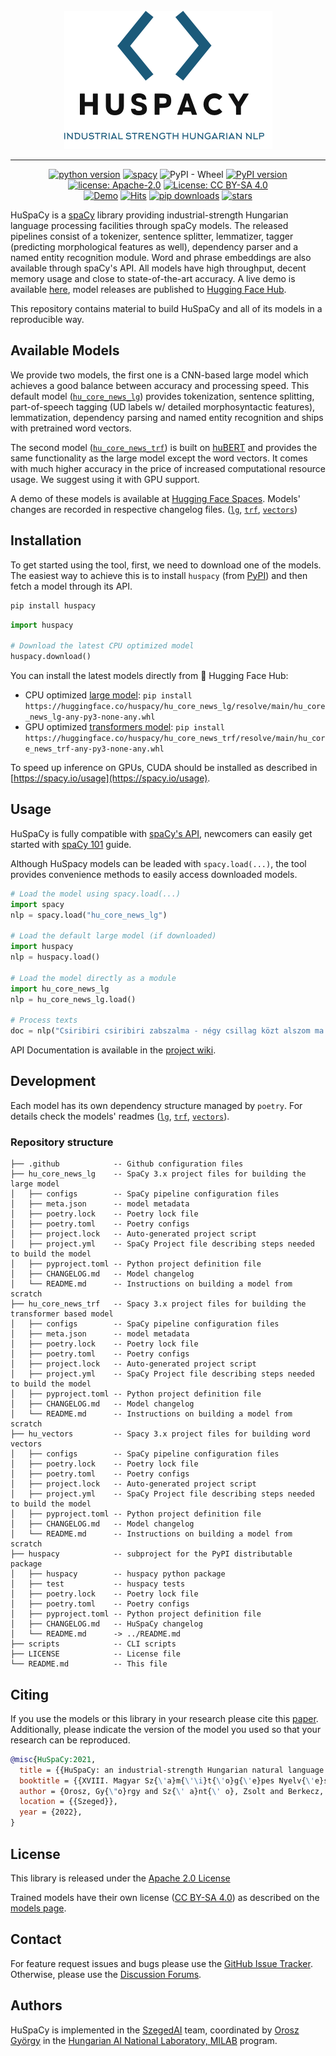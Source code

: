 <div align="center">
    <br>
    <img src="https://raw.githubusercontent.com/huspacy/huspacy/develop/.github/resources/logo.png" width="333" alt="HuSpaCy: Industrial strength Hungarian NLP"/>
    <hr/>
</div>
<div align="center">

[![python version](https://img.shields.io/badge/Python-%3E=3.7-blue)](https://github.com/huspacy/huspacy)
[![spacy](https://img.shields.io/badge/built%20with-spaCy-09a3d5.svg)](https://spacy.io)
![PyPI - Wheel](https://img.shields.io/pypi/wheel/huspacy)
[![PyPI version](https://badge.fury.io/py/huspacy.svg)](https://pypi.org/project/huspacy/)
[![license: Apache-2.0](https://img.shields.io/github/license/huspacy/huspacy)](https://github.com/huspacy/huspacy/blob/master/LICENSE)
[![License: CC BY-SA 4.0](https://img.shields.io/badge/License-CC%20BY--SA%204.0-lightgrey.svg)](https://creativecommons.org/licenses/by-sa/4.0/)
<br/>
[![Demo](https://img.shields.io/badge/Try%20the-Demo-important)](https://huggingface.co/spaces/huspacy/demo)
[![Hits](https://hits.seeyoufarm.com/api/count/incr/badge.svg?url=https%3A%2F%2Fgithub.com%2Fhuspacy%2Fhuspacy&count_bg=%2379C83D&title_bg=%23555555&icon=&icon_color=%23E7E7E7&title=hits&edge_flat=true)](https://hits.seeyoufarm.com)
[![pip downloads](https://img.shields.io/pypi/dm/huspacy.svg)](https://pypi.org/project/huspacy/)
[![stars](https://img.shields.io/github/stars/huspacy/huspacy?style=social)](https://github.com/huspacy/huspacy)
</div>

HuSpaCy is a [spaCy](https://spacy.io) library providing industrial-strength Hungarian language processing facilities through spaCy models. 
The released pipelines consist of a tokenizer, sentence splitter, lemmatizer, tagger (predicting morphological features as well), dependency parser and a named entity recognition module. 
Word and phrase embeddings are also available through spaCy's API.
All models have high throughput, decent memory usage and close to state-of-the-art accuracy. 
A live demo is available [here](https://huggingface.co/spaces/huspacy/demo), model releases are published to [Hugging Face Hub](https://huggingface.co/huspacy/). 

This repository contains material to build HuSpaCy and all of its models in a reproducible way.

## Available Models 

We provide two models, the first one is a CNN-based large model which achieves a good balance between accuracy and processing speed.
This default model ([`hu_core_news_lg`](https://huggingface.co/huspacy/hu_core_news_lg)) provides tokenization, sentence splitting, part-of-speech tagging (UD labels w/ detailed morphosyntactic features), lemmatization, dependency parsing and named entity recognition and ships with pretrained word vectors.

The second model ([`hu_core_news_trf`](https://huggingface.co/huspacy/hu_core_news_trf)) is built on [huBERT](https://huggingface.co/SZTAKI-HLT/hubert-base-cc) and provides the same functionality as the large model except the word vectors. 
It comes with much higher accuracy in the price of increased computational resource usage. We suggest using it with GPU support.

A demo of these models is available at [Hugging Face Spaces](https://huggingface.co/spaces/huspacy/demo).
Models' changes are recorded in respective changelog files. ([`lg`](hu_core_news_lg/CHANGELOG.md), [`trf`](hu_core_news_trf/CHANGELOG.md), [`vectors`](hu_vectors/CHANGELOG.md))

## Installation

To get started using the tool, first, we need to download one of the models. The easiest way to achieve this is to install `huspacy` (from [PyPI](https://pypi.org/project/huspacy/)) and then fetch a model through its API.

```bash
pip install huspacy
```

```python
import huspacy

# Download the latest CPU optimized model
huspacy.download()
```

You can install the latest models directly from 🤗 Hugging Face Hub:
   - CPU optimized [large model](https://huggingface.co/huspacy/hu_core_news_lg): `pip install https://huggingface.co/huspacy/hu_core_news_lg/resolve/main/hu_core_news_lg-any-py3-none-any.whl`
   - GPU optimized [transformers model](https://huggingface.co/huspacy/hu_core_news_trf): `pip install https://huggingface.co/huspacy/hu_core_news_trf/resolve/main/hu_core_news_trf-any-py3-none-any.whl`

To speed up inference on GPUs, CUDA should be installed as described in [https://spacy.io/usage](https://spacy.io/usage).


## Usage

HuSpaCy is fully compatible with [spaCy's API](https://spacy.io/api/doc/), newcomers can easily get started with [spaCy 101](https://spacy.io/usage/spacy-101) guide. 

Although HuSpacy models can be leaded with `spacy.load(...)`, the tool provides convenience methods to easily access downloaded models.
```python
# Load the model using spacy.load(...)
import spacy
nlp = spacy.load("hu_core_news_lg")

# Load the default large model (if downloaded)
import huspacy
nlp = huspacy.load()

# Load the model directly as a module
import hu_core_news_lg
nlp = hu_core_news_lg.load()

# Process texts
doc = nlp("Csiribiri csiribiri zabszalma - négy csillag közt alszom ma.")
```
API Documentation is available in the [project wiki](https://github.com/huspacy/huspacy/wiki).

## Development
 
Each model has its own dependency structure managed by `poetry`. For details check the models' readmes ([`lg`](hu_core_news_lg/README.md), [`trf`](hu_core_news_trf/README.md), [`vectors`](hu_vectors/README.md)).

### Repository structure

```
├── .github            -- Github configuration files
├── hu_core_news_lg    -- SpaCy 3.x project files for building the large model
│   ├── configs        -- SpaCy pipeline configuration files
│   ├── meta.json      -- model metadata
│   ├── poetry.lock    -- Poetry lock file
│   ├── poetry.toml    -- Poetry configs
│   ├── project.lock   -- Auto-generated project script
│   ├── project.yml    -- SpaCy Project file describing steps needed to build the model
│   ├── pyproject.toml -- Python project definition file
│   ├── CHANGELOG.md   -- Model changelog
│   └── README.md      -- Instructions on building a model from scratch
├── hu_core_news_trf   -- Spacy 3.x project files for building the transformer based model
│   ├── configs        -- SpaCy pipeline configuration files
│   ├── meta.json      -- model metadata
│   ├── poetry.lock    -- Poetry lock file
│   ├── poetry.toml    -- Poetry configs
│   ├── project.lock   -- Auto-generated project script
│   ├── project.yml    -- SpaCy Project file describing steps needed to build the model
│   ├── pyproject.toml -- Python project definition file
│   ├── CHANGELOG.md   -- Model changelog
│   └── README.md      -- Instructions on building a model from scratch
├── hu_vectors         -- Spacy 3.x project files for building word vectors
│   ├── configs        -- SpaCy pipeline configuration files
│   ├── poetry.lock    -- Poetry lock file
│   ├── poetry.toml    -- Poetry configs
│   ├── project.lock   -- Auto-generated project script
│   ├── project.yml    -- SpaCy Project file describing steps needed to build the model
│   ├── pyproject.toml -- Python project definition file
│   ├── CHANGELOG.md   -- Model changelog
│   └── README.md      -- Instructions on building a model from scratch
├── huspacy            -- subproject for the PyPI distributable package
│   ├── huspacy        -- huspacy python package
│   ├── test           -- huspacy tests
│   ├── poetry.lock    -- Poetry lock file
│   ├── poetry.toml    -- Poetry configs
│   ├── pyproject.toml -- Python project definition file
│   ├── CHANGELOG.md   -- HuSpaCy changelog
│   └── README.md      -> ../README.md
├── scripts            -- CLI scripts
├── LICENSE            -- License file
└── README.md          -- This file

```

## Citing

If you use the models or this library in your research please cite this [paper](https://arxiv.org/abs/2201.01956).</br>
Additionally, please indicate the version of the model you used so that your research can be reproduced.


```bibtex
@misc{HuSpaCy:2021,
  title = {{HuSpaCy: an industrial-strength Hungarian natural language processing toolkit}},
  booktitle = {{XVIII. Magyar Sz{\'a}m{\'\i}t{\'o}g{\'e}pes Nyelv{\'e}szeti Konferencia}},
  author = {Orosz, Gy{\"o}rgy and Sz{\' a}nt{\' o}, Zsolt and Berkecz, P{\' e}ter and Szab{\' o}, Gerg{\H o} and Farkas, Rich{\' a}rd}, 
  location = {{Szeged}},
  year = {2022},
}
```

## License

This library is released under the [Apache 2.0 License](https://github.com/huspacy/huspacy/blob/master/LICENSE)

Trained models have their own license ([CC BY-SA 4.0](https://creativecommons.org/licenses/by-nc/4.0/)) as described on the [models page](https://huggingface.co/huspacy/).

## Contact
For feature request issues and bugs please use the [GitHub Issue Tracker](https://github.com/huspacy/huspacy/issues). Otherwise, please use the [Discussion Forums](https://github.com/huspacy/huspacy/discussions).

## Authors

HuSpaCy is implemented in the [SzegedAI](https://szegedai.github.io/) team, coordinated by [Orosz György](mailto:gyorgy@orosz.link) in the [Hungarian AI National Laboratory, MILAB](https://mi.nemzetilabor.hu/) program.
